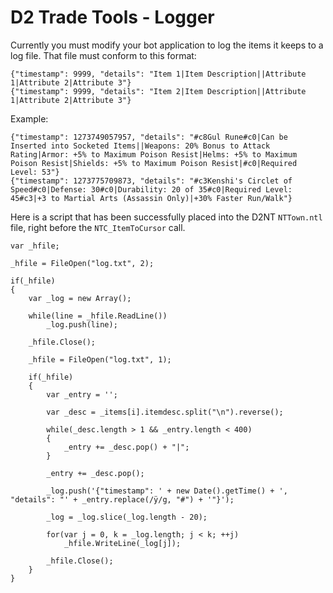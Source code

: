 # D2 Trade Tools - Logger

Currently you must modify your bot application to log the items it keeps to a log file. That file must conform to this format:

```
{"timestamp": 9999, "details": "Item 1|Item Description||Attribute 1|Attribute 2|Attribute 3"}
{"timestamp": 9999, "details": "Item 2|Item Description||Attribute 1|Attribute 2|Attribute 3"}
```

Example: 

```
{"timestamp": 1273749057957, "details": "#c8Gul Rune#c0|Can be Inserted into Socketed Items||Weapons: 20% Bonus to Attack Rating|Armor: +5% to Maximum Poison Resist|Helms: +5% to Maximum Poison Resist|Shields: +5% to Maximum Poison Resist|#c0|Required Level: 53"}
{"timestamp": 1273775709873, "details": "#c3Kenshi's Circlet of Speed#c0|Defense: 30#c0|Durability: 20 of 35#c0|Required Level: 45#c3|+3 to Martial Arts (Assassin Only)|+30% Faster Run/Walk"}
```

Here is a script that has been successfully placed into the D2NT `NTTown.ntl` file, right before the `NTC_ItemToCursor` call.

```
var _hfile;

_hfile = FileOpen("log.txt", 2);

if(_hfile)
{
	var _log = new Array();

	while(line = _hfile.ReadLine())
		_log.push(line);

	_hfile.Close();

	_hfile = FileOpen("log.txt", 1);

	if(_hfile)
	{
		var _entry = '';

		var _desc = _items[i].itemdesc.split("\n").reverse();

		while(_desc.length > 1 && _entry.length < 400)
		{
			_entry += _desc.pop() + "|";
		}

		_entry += _desc.pop();

		_log.push('{"timestamp": ' + new Date().getTime() + ', "details": "' + _entry.replace(/ÿ/g, "#") + '"}');	

		_log = _log.slice(_log.length - 20);

		for(var j = 0, k = _log.length; j < k; ++j)
			_hfile.WriteLine(_log[j]);

		_hfile.Close();
	}
}
```